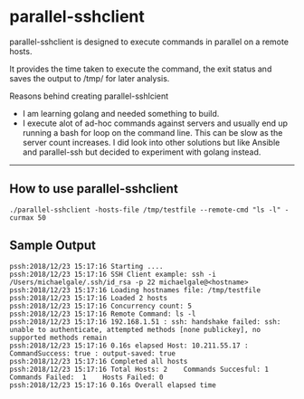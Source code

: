 # parallel-sshclient

parallel-sshclient is designed to execute commands in parallel on a remote hosts.

It provides the time taken to execute the command, the exit status and saves the output to /tmp/ for
later analysis.

Reasons behind creating parallel-sshlcient
* I am learning golang and needed something to build.
* I execute alot of ad-hoc commands against servers and usually end up running a bash for loop on
the command line. This can be slow as the server count increases. I did look into other solutions 
but like Ansible and parallel-ssh but decided to experiment with golang instead.
---


## How to use parallel-sshclient

```
./parallel-sshclient -hosts-file /tmp/testfile --remote-cmd "ls -l" -curmax 50
```

## Sample Output
```
pssh:2018/12/23 15:17:16 Starting ....
pssh:2018/12/23 15:17:16 SSH Client example: ssh -i /Users/michaelgale/.ssh/id_rsa -p 22 michaelgale@<hostname>
pssh:2018/12/23 15:17:16 Loading hostnames file: /tmp/testfile
pssh:2018/12/23 15:17:16 Loaded 2 hosts
pssh:2018/12/23 15:17:16 Concurrency count: 5
pssh:2018/12/23 15:17:16 Remote Command: ls -l
pssh:2018/12/23 15:17:16 192.168.1.51 : ssh: handshake failed: ssh: unable to authenticate, attempted methods [none publickey], no supported methods remain
pssh:2018/12/23 15:17:16 0.16s elapsed Host: 10.211.55.17 : CommandSuccess: true : output-saved: true
pssh:2018/12/23 15:17:16 Completed all hosts
pssh:2018/12/23 15:17:16 Total Hosts: 2    Commands Succesful: 1    Commands Failed:  1    Hosts Failed: 0
pssh:2018/12/23 15:17:16 0.16s Overall elapsed time
```